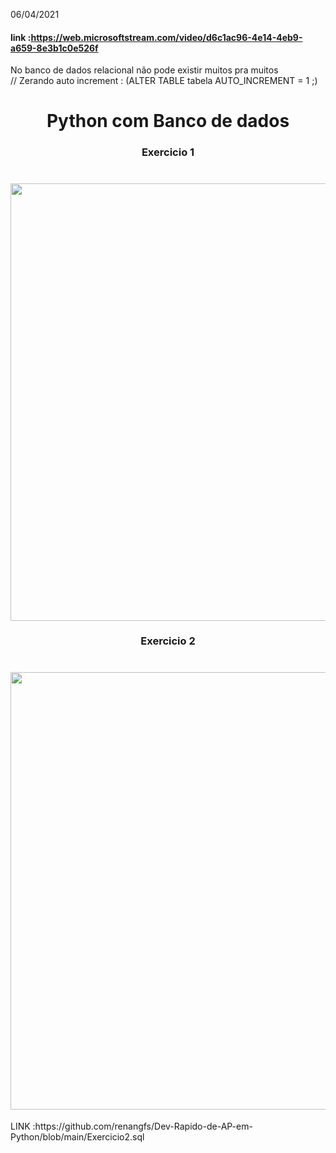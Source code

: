 06/04/2021
#### link :https://web.microsoftstream.com/video/d6c1ac96-4e14-4eb9-a659-8e3b1c0e526f
No banco de dados relacional não pode existir muitos pra muitos<br>
// Zerando auto increment : (ALTER TABLE tabela AUTO_INCREMENT = 1 ;)
<h1 align="center"> Python com Banco de dados</h1>
<h3 align="center"> Exercicio 1 </h3>
<h1 align="center"><img src="https://user-images.githubusercontent.com/61218420/114271773-87d14280-99e9-11eb-9346-ff06b15d8958.png" width="700"></h1>
<h3 align="center"> Exercicio 2 </h3>
<h1 align="center"><img src="https://user-images.githubusercontent.com/61218420/114272774-d97bcc00-99ed-11eb-889b-9c63bfe02da1.png" width="700"></h1>
LINK :https://github.com/renangfs/Dev-Rapido-de-AP-em-Python/blob/main/Exercicio2.sql

